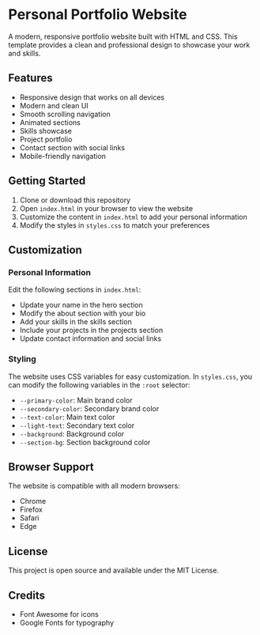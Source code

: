# Personal Portfolio Website

A modern, responsive portfolio website built with HTML and CSS. This template provides a clean and professional design to showcase your work and skills.

## Features

- Responsive design that works on all devices
- Modern and clean UI
- Smooth scrolling navigation
- Animated sections
- Skills showcase
- Project portfolio
- Contact section with social links
- Mobile-friendly navigation

## Getting Started

1. Clone or download this repository
2. Open `index.html` in your browser to view the website
3. Customize the content in `index.html` to add your personal information
4. Modify the styles in `styles.css` to match your preferences

## Customization

### Personal Information
Edit the following sections in `index.html`:
- Update your name in the hero section
- Modify the about section with your bio
- Add your skills in the skills section
- Include your projects in the projects section
- Update contact information and social links

### Styling
The website uses CSS variables for easy customization. In `styles.css`, you can modify the following variables in the `:root` selector:
- `--primary-color`: Main brand color
- `--secondary-color`: Secondary brand color
- `--text-color`: Main text color
- `--light-text`: Secondary text color
- `--background`: Background color
- `--section-bg`: Section background color

## Browser Support

The website is compatible with all modern browsers:
- Chrome
- Firefox
- Safari
- Edge

## License

This project is open source and available under the MIT License.

## Credits

- Font Awesome for icons
- Google Fonts for typography 